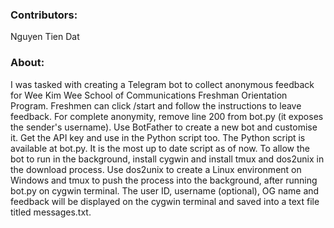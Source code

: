 ### **Contributors:**
Nguyen Tien Dat

### **About:**
I was tasked with creating a Telegram bot to collect anonymous feedback for Wee Kim Wee School of Communications Freshman Orientation Program. Freshmen can click /start and follow the instructions to leave feedback. For complete anonymity, remove line 200 from bot.py (it exposes the sender's username). 
Use BotFather to create a new bot and customise it. Get the API key and use in the Python script too. 
The Python script is available at bot.py. It is the most up to date script as of now. 
To allow the bot to run in the background, install cygwin and install tmux and dos2unix in the download process.
Use dos2unix to create a Linux environment on Windows and tmux to push the process into the background, after running bot.py on cygwin terminal. 
The user ID, username (optional), OG name and feedback will be displayed on the cygwin terminal and saved into a text file titled messages.txt.
